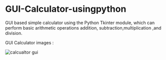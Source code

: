 # GUI-Calculator-usingpython
GUI based simple calculator using the Python Tkinter module, which can perform basic arithmetic operations addition, subtraction,multiplication ,and division.


GUI Calculator images :


![calcualtor gui](https://user-images.githubusercontent.com/68479220/156696911-f6aee20b-79c3-4c7f-ad06-47eaa2f5c544.png)

